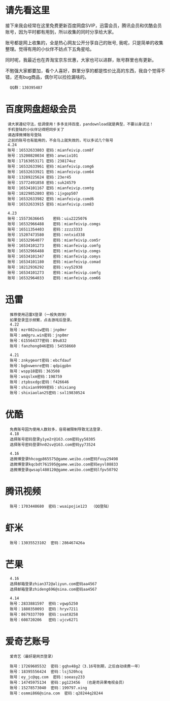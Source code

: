 # 请先看这里
接下来我会经常在这里免费更新百度网盘SVIP，迅雷会员，腾讯会员和优酷会员账号，因为平时都有用到，所以收集的同时分享给大家。

账号都是网上收集的，全是热心网友公开分享自己的账号, 我呢，只是简单的收集整理。觉得有用的小伙伴不妨点下五角星哈。

同时呢，我最近也在弄淘宝京东优惠，大家也可以进群，账号群里也有更新。

不勉强大家都要加，看个人喜好，群里分享的都是性价比高的东西，我自个觉得不错，还有bug商品，偶尔可以捡捡漏啥的。

      QQ群：130395487

# 百度网盘超级会员

     请大家遵纪守法，低调使用！多多支持百度，pandownload就是典型，不要以身试法！
     手机登陆的小伙伴记得把同步关了
     请选择微博账号登陆
     之前的账号也有能用的，不会马上就失效的，可以多试几个账号
     4.24
     账号：16532633803 密码：mianfeivip.com8f
     账号：15200820034 密码：anwcio101
     账号：17163053171 密码：238174uz
     账号：16532633961 密码：mianfeivip.comg6
     账号：16532633921 密码：mianfeivip.com64
     账号：13289225624 密码：23er45
     账号：15772491858 密码：suk24579
     账号：16534101167 密码：mianfeivip.comtg
     账号：18229852803 密码：ijxgop507
     账号：16532633982 密码：mianfeivip.comd6
     账号：16532633915 密码：mianfeivip.com83
     
     4.23
     账号：15573636645    密码：uiu2225076
     账号：16532966488    密码：mianfeivip.comgs
     账号：16511354403    密码：zzzz3333
     账号：15207473580    密码：nntxid338
     账号：16532964077    密码：mianfeivip.com5r
     账号：16534101273    密码：mianfeivip.comfg
     账号：16532966488    密码：mianfeivip.comgs
     账号：16534101347    密码：mianfeivip.comys
     账号：16534101180    密码：mianfeivip.comad
     账号：18212936292    密码：vvy52938
     账号：16534101273    密码：mianfeivip.comfg
     账号：16532964033    密码：mianfeivip.com66

# 迅雷
      推荐使用迅雷X登录（一般失效快）
      如果登录显示频繁，点击游戏后登录。
      4.22
      账号：mzr082oiw密码：jnp0mr
      账号：am@gru.win密码：jnp0mr
      账号：615564377密码：89u832
      账号：fanzhong046密码：54558660
      
      4.21
      账号：znkygeort密码：ebcfdauf
      账号：bgbvwenre密码：qdpigpbn
      账号：wspp18密码：363508
      账号：wsqslxm密码：198759
      账号：ztpbsxdgc密码：f426646
      账号：shixian9999密码：shixiang
      账号：shixiaolan25密码：sxl19830524

# 优酷
      免费账号因为使用人数较多，容易被限制导致无法登录.
      4.18
      选择账号密码登录y1ye2r@163.com密码yy58305
      选择账号密码登录hn02sv@163.com密码yy73524
      
      4.16
      选微博登录hhcogp865575@game.weibo.com密码fvuy29498
      选微博登录kqcbdt761595@game.weibo.com密码eyvl08833
      选微博登录qwsapl480120@game.weibo.com密码lfpv50792

# 腾讯视频
      账号：1703448680  密码：wuaipojie123  （QQ登陆）

# 虾米
      账号：13035523102  密码：286467426a

# 芒果
      4.16
      选择邮箱登录zhian372@aliyun.com密码aa4567
      选择邮箱登录zhideng696@sina.com密码aa4567

      4.14
      账号：2833881597  密码：vgwp5250
      账号：1880350093  密码：hryv7211
      账号：8679337709  密码：svat8258
      账号：608720206   密码：ujcv6271
      
# 爱奇艺账号 
      爱奇艺（最好是网页登录）
      
      账号：17269605532  密码：gqhx48g2（3.16号到期，之后自动续费一年）
      账号：18395556424  密码：lsj520hcq
      账号：ey_jc@qq.com  密码：soeasy233
      账号：14745975134  密码：pg123456  （也是奇异果电视会员）
      账号：15278573040  密码：199797.xing
      账号：osmmi866@sina.com  密码：q28244q28244
      


